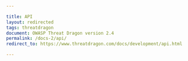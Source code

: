 ```yaml
---

title: API
layout: redirected
tags: threatdragon
document: OWASP Threat Dragon version 2.4
permalink: /docs-2/api/
redirect_to: https://www.threatdragon.com/docs/development/api.html

---
```

